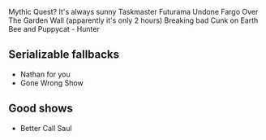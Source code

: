 Mythic Quest?
It's always sunny
Taskmaster
Futurama
Undone
Fargo
Over The Garden Wall (apparently it's only 2 hours)
Breaking bad
Cunk on Earth
Bee and Puppycat - Hunter


Serializable fallbacks
------------------------

 - Nathan for you
 - Gone Wrong Show

Good shows
----------

 - Better Call Saul
